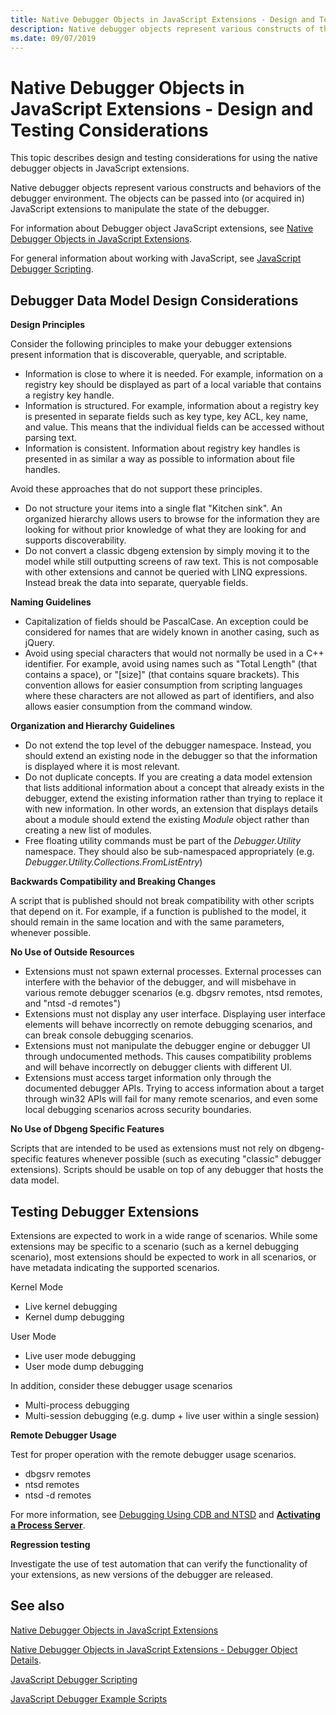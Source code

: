 ```yaml
---
title: Native Debugger Objects in JavaScript Extensions - Design and Testing Considerations
description: Native debugger objects represent various constructs of the debugger environment. This topic describes design and testing considerations for native debugger objects in JavaScript extensions.
ms.date: 09/07/2019
---
```


# Native Debugger Objects in JavaScript Extensions - Design and Testing Considerations

This topic describes design and testing considerations for using the native debugger objects in JavaScript extensions.

Native debugger objects represent various constructs and behaviors of the debugger environment. The objects can be passed into (or acquired in) JavaScript extensions to manipulate the state of the debugger.

For information about Debugger object JavaScript extensions, see [Native Debugger Objects in JavaScript Extensions](native-objects-in-javascript-extensions.md).

For general information about working with JavaScript, see [JavaScript Debugger Scripting](javascript-debugger-scripting.md).

## Debugger Data Model Design Considerations

**Design Principles**

Consider the following principles to make your debugger extensions present information that is discoverable, queryable, and scriptable.

- Information is close to where it is needed. For example, information on a registry key should be displayed as part of a local variable that contains a registry key handle.
- Information is structured. For example, information about a registry key is presented in separate fields such as key type, key ACL, key name, and value. This means that the individual fields can be accessed without parsing text.
- Information is consistent. Information about registry key handles is presented in as similar a way as possible to information about file handles.

Avoid these approaches that do not support these principles.

- Do not structure your items into a single flat "Kitchen sink". An organized hierarchy allows users to browse for the information they are looking for without prior knowledge of what they are looking for and supports discoverability.
- Do not convert a classic dbgeng extension by simply moving it to the model while still outputting screens of raw text. This is not composable with other extensions and cannot be queried with LINQ expressions. Instead break the data into separate, queryable fields.

**Naming Guidelines**

- Capitalization of fields should be PascalCase. An exception could be considered for names that are widely known in another casing, such as jQuery.
- Avoid using special characters that would not normally be used in a C++ identifier. For example, avoid using names such as "Total Length" (that contains a space), or "\[size\]" (that contains square brackets). This convention allows for easier consumption from scripting languages where these characters are not allowed as part of identifiers, and also allows easier consumption from the command window.

**Organization and Hierarchy Guidelines**

- Do not extend the top level of the debugger namespace. Instead, you should extend an existing node in the debugger so that the information is displayed where it is most relevant.
- Do not duplicate concepts. If you are creating a data model extension that lists additional information about a concept that already exists in the debugger, extend the existing information rather than trying to replace it with new information. In other words, an extension that displays details about a module should extend the existing *Module* object rather than creating a new list of modules.
- Free floating utility commands must be part of the *Debugger.Utility* namespace. They should also be sub-namespaced appropriately (e.g. *Debugger.Utility.Collections.FromListEntry*)

**Backwards Compatibility and Breaking Changes**

A script that is published should not break compatibility with other scripts that depend on it. For example, if a function is published to the model, it should remain in the same location and with the same parameters, whenever possible.

**No Use of Outside Resources**

- Extensions must not spawn external processes. External processes can interfere with the behavior of the debugger, and will misbehave in various remote debugger scenarios (e.g. dbgsrv remotes, ntsd remotes, and "ntsd -d remotes")
- Extensions must not display any user interface. Displaying user interface elements will behave incorrectly on remote debugging scenarios, and can break console debugging scenarios.
- Extensions must not manipulate the debugger engine or debugger UI through undocumented methods. This causes compatibility problems and will behave incorrectly on debugger clients with different UI.
- Extensions must access target information only through the documented debugger APIs. Trying to access information about a target through win32 APIs will fail for many remote scenarios, and even some local debugging scenarios across security boundaries.

**No Use of Dbgeng Specific Features**

Scripts that are intended to be used as extensions must not rely on dbgeng-specific features whenever possible (such as executing "classic" debugger extensions). Scripts should be usable on top of any debugger that hosts the data model.

## Testing Debugger Extensions

Extensions are expected to work in a wide range of scenarios. While some extensions may be specific to a scenario (such as a kernel debugging scenario), most extensions should be expected to work in all scenarios, or have metadata indicating the supported scenarios.

Kernel Mode

- Live kernel debugging
- Kernel dump debugging

User Mode

- Live user mode debugging
- User mode dump debugging

In addition, consider these debugger usage scenarios

- Multi-process debugging
- Multi-session debugging (e.g. dump + live user within a single session)

**Remote Debugger Usage**

Test for proper operation with the remote debugger usage scenarios.

- dbgsrv remotes
- ntsd remotes
- ntsd -d remotes

For more information, see [Debugging Using CDB and NTSD](debugging-using-cdb-and-ntsd.md) and [**Activating a Process Server**](activating-a-process-server.md).

**Regression testing**

Investigate the use of test automation that can verify the functionality of your extensions, as new versions of the debugger are released.

## See also

[Native Debugger Objects in JavaScript Extensions](native-objects-in-javascript-extensions.md)

[Native Debugger Objects in JavaScript Extensions - Debugger Object Details](native-objects-in-javascript-extensions-debugger-objects.md).

[JavaScript Debugger Scripting](javascript-debugger-scripting.md)

[JavaScript Debugger Example Scripts](javascript-debugger-example-scripts.md)
